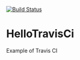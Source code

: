[![Build Status](https://travis-ci.org/Aivaro/HelloTravisCi.svg?branch=master)](https://travis-ci.org/Aivaro/HelloTravisCi)

# HelloTravisCi
Example of Travis CI

